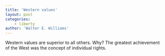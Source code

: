 ```yaml
---
title: 'Western values'
layout: post
categories:
    - liberty
author: 'Walter E. Williams'
---
```


Western values are superior to all others. Why? The greatest achievement of the West was the concept of individual rights.